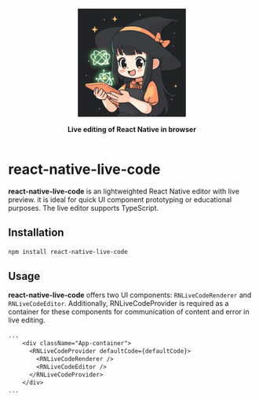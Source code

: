 <p align="center">
  <a href="https://reactnative.info" target="_blank">
    <img style="width: 220px" alt="Powered by reactnative.info" src="./img/react-native-live-code-avatar.png" />
  </a>
</p>
<p align="center">
<strong>Live editing of React Native in browser</strong>
<br><br>

# react-native-live-code

**react-native-live-code** is an lightweighted React Native editor with live preview. it is ideal for quick UI component prototyping or educational purposes. The live editor supports TypeScript.

## Installation

```sh
npm install react-native-live-code
```

## Usage

**react-native-live-code** offers two UI components: `RNLiveCodeRenderer` and `RNLiveCodeEditor`. Additionally, RNLiveCodeProvider is required as a container for these components for communication of content and error in live editing.

```
...
    <div className="App-container">
      <RNLiveCodeProvider defaultCode={defaultCode}>
        <RNLiveCodeRenderer />
        <RNLiveCodeEditor />
      </RNLiveCodeProvider>
    </div>
...
```
